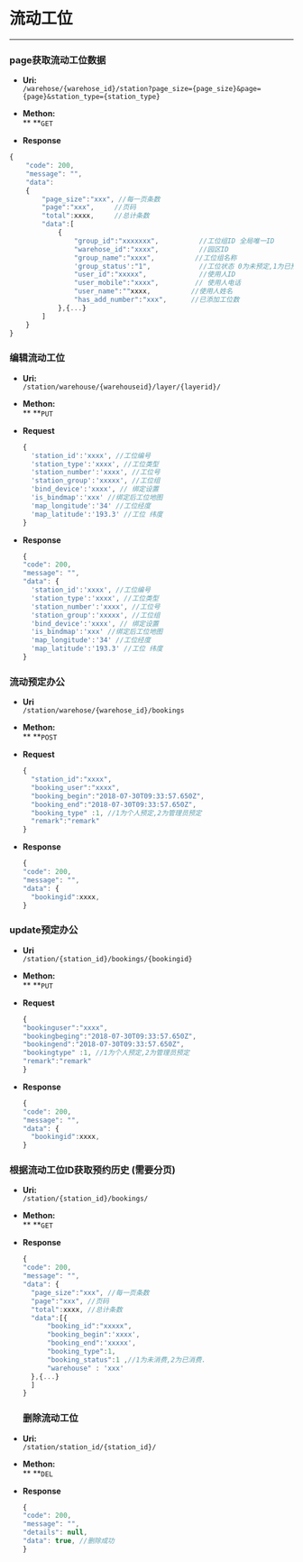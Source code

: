 # 流动工位

---

### page获取流动工位数据

* **Uri:**  
  `/warehose/{warehose_id}/station?page_size={page_size}&page={page}&station_type={station_type}`

* **Methon:**  
  ** **`GET`

* **Response**

```js
{
    "code": 200,
    "message": "",
    "data":
    {
        "page_size":"xxx", //每一页条数
        "page":"xxx",     //页码
        "total":xxxx,     //总计条数
        "data":[
            {
                "group_id":"xxxxxxx",          //工位组ID 全局唯一ID
                "warehose_id":"xxxx",          //园区ID
                "group_name":"xxxx",          //工位组名称
                'group_status':"1",            //工位状态 0为未预定,1为已预定,2为s会用中.
                "user_id":"xxxxx",             //使用人ID
                "user_mobile":"xxxx",         // 使用人电话
                "user_name":""xxxx,          //使用人姓名
                "has_add_number":"xxx",      //已添加工位数
            },{...}
        ]
    }
}
```

### 编辑流动工位

* **Uri:**  
  `/station/warehouse/{warehouseid}/layer/{layerid}/`

* **Methon:**  
  ** **`PUT`

* **Request**

  ```js
  {
    'station_id':'xxxx', //工位编号
    'station_type':'xxxx', //工位类型
    'station_number':'xxxx', //工位号
    'station_group':'xxxxx', //工位组
    'bind_device':'xxxx', // 绑定设置
    'is_bindmap':'xxx' //绑定后工位地图
    'map_longitude':'34' //工位经度
    'map_latitude':'193.3' //工位 纬度
  }
  ```

* **Response**
  ```js
  {
  "code": 200,
  "message": "",
  "data": {
    'station_id':'xxxx', //工位编号
    'station_type':'xxxx', //工位类型
    'station_number':'xxxx', //工位号
    'station_group':'xxxxx', //工位组
    'bind_device':'xxxx', // 绑定设置
    'is_bindmap':'xxx' //绑定后工位地图
    'map_longitude':'34' //工位经度
    'map_latitude':'193.3' //工位 纬度
  }
  ```

### 流动预定办公

* **Uri**  
  `/station/warehose/{warehose_id}/bookings`

* **Methon:**  
  ** **`POST`

* **Request**

  ```js
  {
    "station_id":"xxxx",
    "booking_user":"xxxx",
    "booking_begin":"2018-07-30T09:33:57.650Z",
    "booking_end":"2018-07-30T09:33:57.650Z",
    "booking_type" :1, //1为个人预定,2为管理员预定
    "remark":"remark"
  }
  ```

* **Response**
  ```js
  {
  "code": 200,
  "message": "",
  "data": {
    "bookingid":xxxx,
  }
  ```

### update预定办公

* **Uri**  
  `/station/{station_id}/bookings/{bookingid}`

* **Methon:**  
  ** **`PUT`

* **Request**

  ```js
  {
  "bookinguser":"xxxx",
  "bookingbeging":"2018-07-30T09:33:57.650Z",
  "bookingend":"2018-07-30T09:33:57.650Z",
  "bookingtype" :1, //1为个人预定,2为管理员预定
  "remark":"remark"
  }
  ```

* **Response**
  ```js
  {
  "code": 200,
  "message": "",
  "data": {
    "bookingid":xxxx,
  }
  ```

### 根据流动工位ID获取预约历史 \(需要分页\)

* **Uri:**  
  `/station/{station_id}/bookings/`

* **Methon:**  
  ** **`GET`

* **Response**

  ```js
  {
  "code": 200,
  "message": "",
  "data": {
    "page_size":"xxx", //每一页条数
    "page":"xxx", //页码
    "total":xxxx, //总计条数
    "data":[{
        "booking_id":"xxxxx",
        "booking_begin":'xxxx',
        "booking_end":'xxxxx',
        "booking_type":1,
        "booking_status":1 ,//1为未消费,2为已消费.
        "warehouse" : 'xxx'  
    },{...}
    ]
  }
  ```

  ### 删除流动工位

* **Uri:**  
  `/station/station_id/{station_id}/`

* **Methon:**  
  ** **`DEL`

* **Response**

  ```js
  {
  "code": 200,
  "message": "",
  "details": null,
  "data": true, //删除成功
  }
  ```



